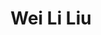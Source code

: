 ---
title: "Wei Li Liu"
presenter_id: wei_liu
permalink: /member_full_publications/wei_liu
layout: member_all_publications
---